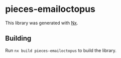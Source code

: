 # pieces-emailoctopus

This library was generated with [Nx](https://nx.dev).

## Building

Run `nx build pieces-emailoctopus` to build the library.
